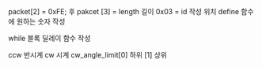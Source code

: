 packet[2] = 0xFE; 후 
pakcet [3] = length 길이
 0x03 = id 작성 위치
define 함수에 원하는 숫자 작성 

while 블록 딜레이 함수 작성

ccw 반시계 
cw 시계
cw_angle_limit[0] 하위 [1] 상위
